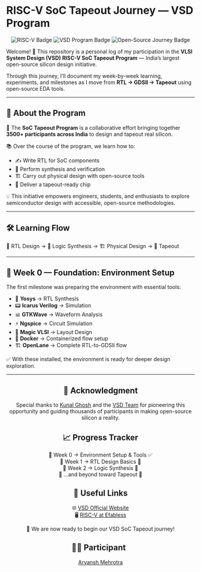 # **RISC-V SoC Tapeout Journey — VSD Program**
<p align="center">
  <img src="https://img.shields.io/badge/🖥️-RISC--V-blue?style=for-the-badge&logo=riscv" alt="RISC-V Badge">
  <img src="https://img.shields.io/badge/📚-VSD--Program-orange?style=for-the-badge&logo=read-the-docs" alt="VSD Program Badge">
  <img src="https://img.shields.io/badge/⚙️-Open--Source--Journey-green?style=for-the-badge&logo=github" alt="Open-Source Journey Badge">
</p>

Welcome! 🎉
This repository is a personal log of my participation in the **VLSI System Design (VSD) RISC-V SoC Tapeout Program** — India’s largest open-source silicon design initiative.

Through this journey, I’ll document my week-by-week learning, experiments, and milestones as I move from **RTL → GDSII → Tapeout** using open-source EDA tools.

---

## 🌟 About the Program

🚀 The **SoC Tapeout Program** is a collaborative effort bringing together **3500+ participants across India** to design and tapeout real silicon.

📚 Over the course of the program, we learn how to:

* ✍️ Write RTL for SoC components
* 🔄 Perform synthesis and verification
* 🏗️ Carry out physical design with open-source tools
* 🎯 Deliver a tapeout-ready chip

💡 This initiative empowers engineers, students, and enthusiasts to explore semiconductor design with accessible, open-source methodologies.

---

## 🛠️ Learning Flow

📝 RTL Design → 🔄 Logic Synthesis → 🏗️ Physical Design → 🎯 Tapeout

---

## 📅 Week 0 — Foundation: Environment Setup

The first milestone was preparing the environment with essential tools:

* 🧠 **Yosys** → RTL Synthesis
* 📟 **Icarus Verilog** → Simulation
* 📊 **GTKWave** → Waveform Analysis
* ⚡ **Ngspice** → Circuit Simulation
* 🎨 **Magic VLSI** → Layout Design
* 🐳 **Docker** → Containerized flow setup
* 🏗️ **OpenLane** → Complete RTL-to-GDSII flow

✅ With these installed, the environment is ready for deeper design exploration.

---


<h2 align="center">🙏 Acknowledgment</h2>
<p align="center">
Special thanks to <a href="https://github.com/kunalg123">Kunal Ghosh</a> and the <a href="https://vsdiat.vlsisystemdesign.com/">VSD Team</a> for pioneering this opportunity and guiding thousands of participants in making open-source silicon a reality.
</p>

<h2 align="center">📈 Progress Tracker</h2>
<p align="center">
📅 Week 0 → Environment Setup & Tools ✅<br>
📅 Week 1 → RTL Design Basics 🚧<br>
📅 Week 2 → Logic Synthesis 🚧<br>
📅 …and beyond toward Tapeout 🚀
</p>

<h2 align="center">🔗 Useful Links</h2>
<p align="center">
🌐 <a href="https://vsdiat.vlsisystemdesign.com/">VSD Official Website</a><br>
🖥️ <a href="https://efabless.com">RISC-V at Efabless</a>
</p>

<p align="center">
🚀 We are now ready to begin our VSD SoC Tapeout journey!
</p>

<h2 align="center" style="text-align:center;">
👨‍💻 Participant&nbsp;&nbsp;
</h2>
<div align="center">
  <span style="display:inline-block;text-align:center;width:100%;">
    <a href="https://github.com/HandyLatcher">Aryansh Mehrotra</a>
  </span>
</div>


